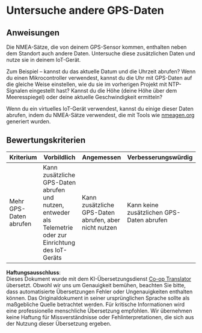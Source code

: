 <!--
CO_OP_TRANSLATOR_METADATA:
{
  "original_hash": "bded364fc06ce37d7a76aed3be1ba73a",
  "translation_date": "2025-08-25T23:01:13+00:00",
  "source_file": "3-transport/lessons/1-location-tracking/assignment.md",
  "language_code": "de"
}
-->
# Untersuche andere GPS-Daten

## Anweisungen

Die NMEA-Sätze, die von deinem GPS-Sensor kommen, enthalten neben dem Standort auch andere Daten. Untersuche diese zusätzlichen Daten und nutze sie in deinem IoT-Gerät.

Zum Beispiel – kannst du das aktuelle Datum und die Uhrzeit abrufen? Wenn du einen Mikrocontroller verwendest, kannst du die Uhr mit GPS-Daten auf die gleiche Weise einstellen, wie du sie im vorherigen Projekt mit NTP-Signalen eingestellt hast? Kannst du die Höhe (deine Höhe über dem Meeresspiegel) oder deine aktuelle Geschwindigkeit ermitteln?

Wenn du ein virtuelles IoT-Gerät verwendest, kannst du einige dieser Daten abrufen, indem du NMEA-Sätze verwendest, die mit Tools wie [nmeagen.org](https://www.nmeagen.org) generiert wurden.

## Bewertungskriterien

| Kriterium | Vorbildlich | Angemessen | Verbesserungswürdig |
| --------- | ----------- | ---------- | -------------------- |
| Mehr GPS-Daten abrufen | Kann zusätzliche GPS-Daten abrufen und nutzen, entweder als Telemetrie oder zur Einrichtung des IoT-Geräts | Kann zusätzliche GPS-Daten abrufen, aber nicht nutzen | Kann keine zusätzlichen GPS-Daten abrufen |

**Haftungsausschluss**:  
Dieses Dokument wurde mit dem KI-Übersetzungsdienst [Co-op Translator](https://github.com/Azure/co-op-translator) übersetzt. Obwohl wir uns um Genauigkeit bemühen, beachten Sie bitte, dass automatisierte Übersetzungen Fehler oder Ungenauigkeiten enthalten können. Das Originaldokument in seiner ursprünglichen Sprache sollte als maßgebliche Quelle betrachtet werden. Für kritische Informationen wird eine professionelle menschliche Übersetzung empfohlen. Wir übernehmen keine Haftung für Missverständnisse oder Fehlinterpretationen, die sich aus der Nutzung dieser Übersetzung ergeben.